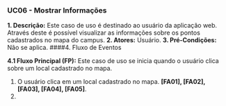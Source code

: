 ### UC06 - Mostrar Informações 
**1. Descrição:** Este caso de uso é destinado ao usuário da aplicação web. Através deste é possível visualizar as informações sobre os pontos cadastrados no mapa do campus. 
**2. Atores:** Usuário.
**3. Pré-Condições:** Não se aplica.
####4. Fluxo de Eventos 

**4.1 Fluxo Principal (FP):** Este caso de uso se inicia quando o usuário clica sobre um local cadastrado no mapa.
1. O usuário clica em um local cadastrado no mapa. **[FA01], [FA02], [FA03], [FA04], [FA05]**.
2. 
